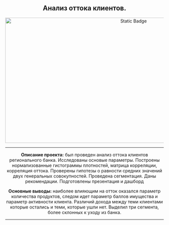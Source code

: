 <h2 align="center"> Анализ оттока клиентов.</h2>

<p align="center" dir="auto">
<img alt="Static Badge" src="https://img.freepik.com/free-vector/generating-new-leads-concept-illustration_114360-7394.jpg?w=1380&t=st=1695231295~exp=1695231895~hmac=c001493c68cdb3aa0ad408a44409739de60dbf2feda925a68be0e0fcf40dd058" width="800" height="400">
</p>

<hr>

<p align="center" dir="auto"> 
<b>Описание проекта:</b> был проведен анализ оттока клиентов регионального банка.
Исследованы основые параметры. Построены нормализованные гистограммы плотностей, матрица корреляции, корреляция оттока.
Проверены гипотезы о равности средних значений двух генеральных совокупностей. Проведена сегментация. Даны рекомендации.
Подготовлены презентация и дашборд
  

<p align="center" dir="auto"> 
<b>Основные выводы:</b> наиболее влияющим на отток оказался параметр количества продуктов, следом идет параметр баллов имущества и параметр активности клиента. Различий дохода между теми клиентами которые остались и теми, которые ушли нет. Выделил три сегмента, более склонных к уходу из банка.

<hr>
